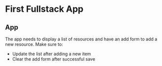 First Fullstack App
===

## App

The app needs to display a list of resources and have an add form to add a new resource. Make sure to:

* Update the list after adding a new item
* Clear the add form after successful save

